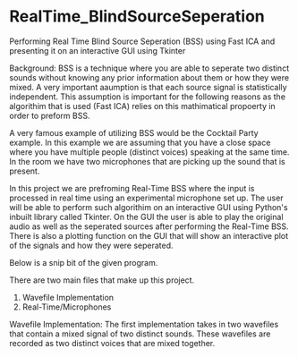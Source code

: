 # RealTime_BlindSourceSeperation
Performing Real Time Blind Source Seperation (BSS) using Fast ICA and presenting it on an interactive GUI using Tkinter

Background:
BSS is a technique where you are able to seperate two distinct sounds without knowing any prior information about them or how they were mixed. A very important aaumption is that each source signal is statistically independent. This assumption is important for the following reasons as the algorithim that is used (Fast ICA) relies on this mathimatical propoerty in order to preform BSS. 

A very famous example of utilizing BSS would be the Cocktail Party example. In this example we are assuming that you have a close space where you have multiple people (distinct voices) speaking at the same time. In the room we have two microphones that are picking up the sound that is present. 

In this project we are prefroming Real-Time BSS where the input is processed in real time using an experimental microphone set up. The user will be able to perform such algorithim on an interactive GUI using Python's inbuilt library called Tkinter. On the GUI the user is able to play the original audio as well as the seperated sources after performing the Real-Time BSS. There is also a plotting function on the GUI that will show an interactive plot of the signals and how they were seperated. 

Below is a snip bit of the given program. 


There are two main files that make up this project. 

1) Wavefile Implementation
2) Real-Time/Microphones

Wavefile Implementation:
The first implementation takes in two wavefiles that contain a mixed signal of two distinct sounds. These wavefiles are recorded as two distinct voices that are mixed together. 
